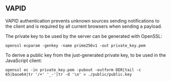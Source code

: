 VAPID
-----

VAPID authentication prevents unknown sources sending notifications to the client and is required by all current
browsers when sending a payload.

The private key to be used by the server can be generated with OpenSSL:

```
openssl ecparam -genkey -name prime256v1 -out private_key.pem
```

To derive a public key from the just-generated private key, to be used in the JavaScript client:

```
openssl ec -in private_key.pem -pubout -outform DER|tail -c 65|base64|tr '/+' '_-'|tr -d '\n' > ./public/public.key
```

